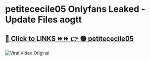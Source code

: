 
 # petitececile05 Onlyfans Leaked - Update Files aogtt

## <h2><a href="https://clipsfans.com/petitececile05&ref=git">🔗 Click to LINKS ⏩⏩ 👉 🟢 petitececile05 </a></h2>

<a href="https://clipsfans.com/petitececile05&ref=git" rel="nofollow" data-target="animated-image.originalLink"><img src="https://i.ibb.co.com/xMMVF88/686577567.gif" alt="Viral Video Original" style="max-width: 100%; display: inline-block;" data-target="animated-image.originalImage"></a>

